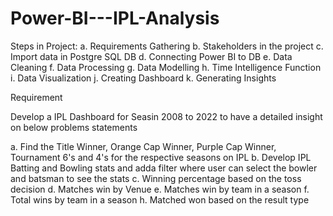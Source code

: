 # Power-BI---IPL-Analysis

Steps in Project:
a. Requirements Gathering
b. Stakeholders in the project
c. Import data in Postgre SQL DB
d. Connecting Power BI to DB
e. Data Cleaning
f. Data Processing
g. Data Modelling
h. Time Intelligence Function
i. Data Visualization
j. Creating Dashboard
k. Generating Insights

Requirement

Develop a IPL Dashboard for Seasin 2008 to 2022 to have a detailed insight on below problems statements

a. Find the Title Winner, Orange Cap Winner, Purple Cap Winner, Tournament 6's and 4's for the respective seasons on IPL
b. Develop IPL Batting and Bowling stats and adda filter where user can select the bowler and batsman to see the stats
c. Winning percentage based on the toss decision
d. Matches win by Venue
e.  Matches win by team in a season
f. Total wins by team in a season
h. Matched won based on the result type

